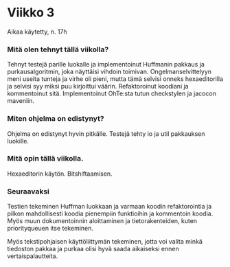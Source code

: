 # Viikko 3

Aikaa käytetty, n. 17h

### Mitä olen tehnyt tällä viikolla?

Tehnyt testejä parille luokalle ja implementoinut Huffmanin pakkaus ja purkausalgoritmin, joka näyttäisi vihdoin toimivan. Ongelmanselvittelyyn meni useita tunteja ja virhe oli pieni, mutta tämä selvisi onneks hexaeditorilla ja selvisi syy miksi puu kirjoittui väärin. Refaktoroinut koodiani ja kommentoinut sitä. Implementoinut OhTe:sta tutun checkstylen ja jacocon maveniin.

### Miten ohjelma on edistynyt?

Ohjelma on edistynyt hyvin pitkälle. Testejä tehty io ja util pakkauksen luokille.

### Mitä opin tällä viikolla.

Hexaeditorin käytön. Bitshiftaamisen.

### Seuraavaksi

Testien tekeminen Huffman luokkaan ja varmaan koodin refaktorointia ja pilkon mahdollisesti koodia pienempiin funktioihin ja kommentoin koodia. Myös muun dokumentoinnin aloittaminen ja tietorakenteiden, kuten priorityqueuen itse tekeminen.

Myös tekstipohjaisen käyttöliittymän tekeminen, jotta voi valita minkä tiedoston pakkaa ja purkaa olisi hyvä saada aikaiseksi ennen vertaispalautteita.
